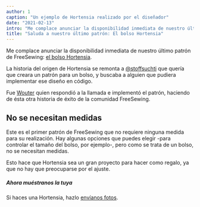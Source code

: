 ```yaml
---
author: 1
caption: "Un ejemplo de Hortensia realizado por el diseñador"
date: "2021-02-13"
intro: "Me complace anunciar la disponibilidad inmediata de nuestro último patrón de FreeSewing: el bolso Hortensia ."
title: "Saluda a nuestro último patrón: El bolso Hortensia"
---
```



Me complace anunciar la disponibilidad inmediata de nuestro último patrón de FreeSewing: [el bolso Hortensia](/designs/hortensia/).

La historia del origen de Hortensia se remonta a [@stoffsuchti](https://twitter.com/stoffsuchti) que quería que creara un patrón para un bolso, y buscaba a alguien que pudiera implementar ese diseño en código.

Fue [Wouter](https://github.com/woutervdub) quien respondió a la llamada e implementó el patrón, haciendo de ésta otra historia de éxito de la comunidad FreeSewing.

## No se necesitan medidas

Este es el primer patrón de FreeSewing que no requiere ninguna medida para su realización. Hay algunas opciones que puedes elegir -para controlar el tamaño del bolso, por ejemplo-, pero como se trata de un bolso, no se necesitan medidas.

Esto hace que Hortensia sea un gran proyecto para hacer como regalo, ya que no hay que preocuparse por el ajuste.

<Tip>

##### Ahora muéstranos la tuya

Si haces una Hortensia, hazlo [envíanos fotos](https://discord.freesewing.org/).

</Tip>

